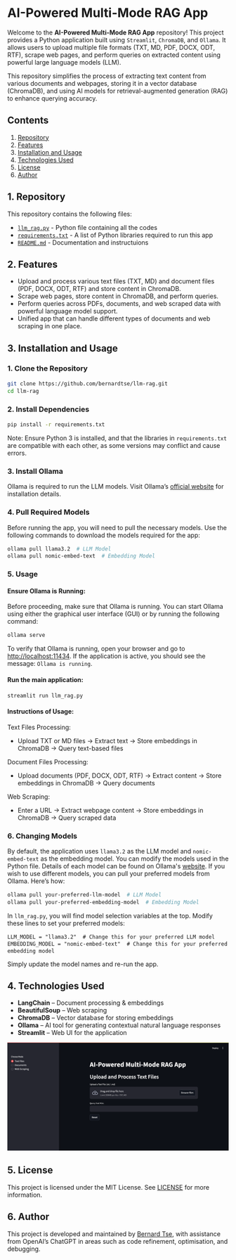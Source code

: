 # AI-Powered Multi-Mode RAG App

Welcome to the **AI-Powered Multi-Mode RAG App** repository! This project provides a Python application built using `Streamlit`, `ChromaDB`, and `Ollama`. It allows users to upload multiple file formats (TXT, MD, PDF, DOCX, ODT, RTF), scrape web pages, and perform queries on extracted content using powerful large language models (LLM).

This repository simplifies the process of extracting text content from various documents and webpages, storing it in a vector database (ChromaDB), and using AI models for retrieval-augmented generation (RAG) to enhance querying accuracy.

## Contents

1. [Repository](#1-repository)
2. [Features](#2-features)
3. [Installation and Usage](#3-installation-and-usage)
4. [Technologies Used](#4-technologies-used)
5. [License](#5-license)
6. [Author](#6-author)

## 1. Repository
This repository contains the following files:
- [`llm_rag.py`](llm_rag.py) - Python file containing all the codes
- [`requirements.txt`](requirements.txt) - A list of Python libraries required to run this app
- [`README.md`](README.md) - Documentation and instructuions


## 2. Features

- Upload and process various text files (TXT, MD) and document files (PDF, DOCX, ODT, RTF) and store content in ChromaDB.
- Scrape web pages, store content in ChromaDB, and perform queries.
- Perform queries across PDFs, documents, and web scraped data with powerful language model support.
- Unified app that can handle different types of documents and web scraping in one place.

## 3. Installation and Usage

### 1. Clone the Repository
```sh
git clone https://github.com/bernardtse/llm-rag.git
cd llm-rag
```

### 2. Install Dependencies
```sh
pip install -r requirements.txt
```
Note: Ensure Python 3 is installed, and that the libraries in `requirements.txt` are compatible with each other, as some versions may conflict and cause errors.

### 3. Install Ollama

Ollama is required to run the LLM models. Visit Ollama’s [official website](https://ollama.com/download) for installation details.

### 4. Pull Required Models

Before running the app, you will need to pull the necessary models. Use the following commands to download the models required for the app:

```sh
ollama pull llama3.2  # LLM Model
ollama pull nomic-embed-text  # Embedding Model
```

### 5. Usage

#### Ensure Ollama is Running:

Before proceeding, make sure that Ollama is running. You can start Ollama using either the graphical user interface (GUI) or by running the following command:
```sh
ollama serve
```
To verify that Ollama is running, open your browser and go to [http://localhost:11434](http://localhost:11434]). If the application is active, you should see the message: `Ollama is running`.

#### Run the main application:
```sh
streamlit run llm_rag.py
```

#### Instructions of Usage:

Text Files Processing:
- Upload TXT or MD files → Extract text → Store embeddings in ChromaDB → Query text-based files

Document Files Processing:
- Upload documents (PDF, DOCX, ODT, RTF) → Extract content → Store embeddings in ChromaDB → Query documents

Web Scraping:
- Enter a URL → Extract webpage content → Store embeddings in ChromaDB → Query scraped data

### 6. Changing Models

By default, the application uses `llama3.2` as the LLM model and `nomic-embed-text` as the embedding model. You can modify the models used in the Python file. Details of each model can be found on Ollama's [website](https://ollama.com/models). If you wish to use different models, you can pull your preferred models from Ollama. Here’s how:

```sh
ollama pull your-preferred-llm-model  # LLM Model
ollama pull your-preferred-embedding-model  # Embedding Model
```

In `llm_rag.py`, you will find model selection variables at the top. Modify these lines to set your preferred models:

```
LLM_MODEL = "llama3.2"  # Change this for your preferred LLM model
EMBEDDING_MODEL = "nomic-embed-text"  # Change this for your preferred embedding model
```

Simply update the model names and re-run the app.

## 4. Technologies Used

- **LangChain** – Document processing & embeddings
- **BeautifulSoup** – Web scraping
- **ChromaDB** – Vector database for storing embeddings
- **Ollama** – AI tool for generating contextual natural language responses
- **Streamlit** – Web UI for the application

![Screenshot](images/llm_rag.png)

## 5. License

This project is licensed under the MIT License. See [LICENSE](LICENSE) for more information.

## 6. Author

This project is developed and maintained by [Bernard Tse](https://github.com/bernardtse), with assistance from OpenAI’s ChatGPT in areas such as code refinement, optimisation, and debugging.